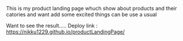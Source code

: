 This is my product landing page whuch show about products and their catories and want add some excited things can be use a usual

Want to see the result.....
Deploy link : https://nikku1229.github.io/productLandingPage/
